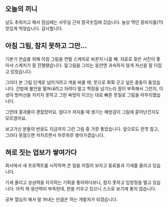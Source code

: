 ## 오늘의 끼니

날도 추워지고 해서 점심에는 사무실 근처 칼국숫집에 갔습니다.
늘상 먹던 콩비지를(?!) 맛있게 먹었습니다. 감사합니다.

## 아침 그림, 참지 못하고 그만...

기본기 연습을 위해 아침 그림을 연필 스케치로 바꾼지 나흘 째.
자료로 찾은 사진이 좋아서 스케치가 잘 진행됐습니다.
밑그림을 그리는 동안엔 과속하지 않게 자신을 잘 다잡고 있었습니다.

그러다 본 그림 단계로 넘어가려고 색을 바꿀 때, 붓으로 휙휙 긋고 싶은 충동이 들었습니다.
간밤에 불안을 떨쳐내려고 자려다 말고 책장을 넘기느라 잠이 부족해서 그런지,
이성이 방어선을 지키지 못하고 그만 욕망이 이끄는 대로 빠른 붓질로 그림을 마무리했습니다.

그런데 결과물이 괜찮았어요.
참다가 저지를 때 생기는 해방감이 그림에 묻어난건지도 모르겠어요.

보고가신 분들의 반응도 지금까지 그린 그림 중 가장 좋았습니다.
앞으로도 한껏 참고, 그러다 못참으면 저지르면서 하루하루 쌓아가겠습니다.

## 혀로 짓는 업보가 쌓여가다

회사에서 새 프로젝트를 시작하며 큰 일을 저질러 보자고 동료들과 기세를 올리고 있습니다.

기세 올리고 상상력을 자극하는 기획을 좋아하다보니, 참지 못하고 입방정을 떨고 있습니다.
아직 제 생산력이 부족한데, 판을 키우고 있으니 스스로 보기에 좋지 않습니다.

공부 열심히 해서 말 꺼내는 만큼은 하는 개발자가 되겠습니다.